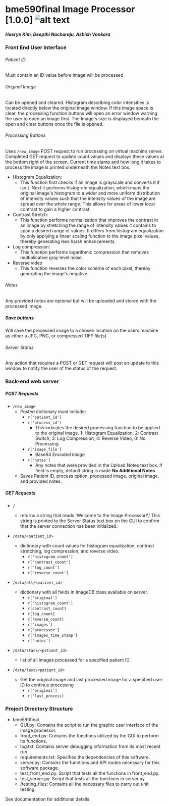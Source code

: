 # bme590final Image Processor [1.0.0] ![alt text](https://travis-ci.org/Deepthi-Nacharaju/bme590final.svg?branch=master "Status Badge")
##### Haeryn Kim, Deepthi Nacharaju, Ashish Vankara

### Front End User Interface

###### Patient ID
Must contain an ID value before image will be processed.

###### Original Image
Can be opened and cleared. Histogram describing color intensities is located directly below the original image window. If this image space is clear, the processing function buttons will open an error window warning the user to open an image first. The Image's size is displayed beneath the open and clear buttons once the file is opened.

###### Processing Buttons
Uses `/new_image` POST request to run processing on virtual machine server. Completed GET request to update count values and displays these values at the bottom right of the screen. Current time stamp and how long it takes to process the image is printed underneath the Notes text box.
  * Histogram Equalization:
    * This function first checks if an image is grayscale and converts it if isn't. Next it performs
    histogram equalization, which maps the original image's histogram to a wider and more uniform distribution of intensity values
     such that the intensity values of the image are spread over the whole range. This allows for areas of lower local contrast to gain a higher contrast.  
  * Contrast Stretch:
    * This function performs normalization that improves the contrast in an image by stretching the range
     of intensity values it contains to span a desired range of values. It differs from histogram equalization
      by only applying a linear scaling function to the image pixel values, thereby generating less harsh enhancements. 
  * Log compression:
    * This function performs logarithmic compression that removes multiplicative gray level noise.
  * Reverse video
    * This function reverses the color scheme of each pixel, thereby generating the image's negative. 

###### Notes
Any provided notes are optional but will be uploaded and stored with the processed image.

##### Save buttons
Will save the processed image to a chosen location on the users machine as either a JPG, PNG, or compressed TIFF file(s).

###### Server Status
Any action that requires a POST or GET request will post an update to this window to notify the user of the status of the request.

### Back-end web server

##### POST Requests
* `/new_image`
  * Posted dictionary must include:
    * `r['patient_id']`
    * `r['process_id']`
      * This indicates the desired processing function to be applied to the original image. 1: Histogram Equalization, 2: Contrast Switch, 3: Log Compression, 4: Reverse Video, 0: No Processing
    * `r['image_file']`
      * Base64 Encoded image
    * `r['notes']`
      * Any notes that were provided in the Upload Notes text box. If field is empty, default string is made __No Additional Notes__
  * Saves Patient ID, process option, processed image, original image, and provided notes.


##### GET Requests
* `/`
  * returns a string that reads 'Welcome to the Image Processor!'/ This string is printed to the Server Status text box on the GUI to confirm that the server connection has been initialized.

* `/data/<patient_id>`
  * dictionary with count values for histogram equalization, contrast stretching, log compression, and reverse video.
    * `r['histogram_count']`
    * `r['contrast_count']`
    * `r['log_count']`
    * `r['reverse_count']`

* `/data/all/<patient_id>`
  * dictionary with all fields in ImageDB class available on server.
    * `r['original']`
    * `r['histogram_count']`
    * `r[contrast_count]`
    * `r[log_count]`
    * `r[reverse_count]`
    * `r['images']`
    * `r['processor']`
    * `r['images_time_stamp']`
    * `r['notes']`
* `/data/stack/<patient_id>`
  * list of all images processed for a specified patient ID
  
* `/data/last/<patient_id>`
  * Get the original image and last processed image for a specified user ID to continue processing
    * `r['original']`
    * `r['last_process]`

### Project Directory Structure
  * bme590final
    * GUI.py: Contains the script to run the graphic user interface of the image processor.
    * front_end.py: Contains the functions utilized by the GUI to perform its functions.
    * log.txt: Contains server debugging information from its most recent run.
    * requirements.txt: Specifies the dependencies of this software.
    * server.py: Contains the functions and API routes necessary for this software package.
    * test_front_end.py: Script that tests all the functions in front_end.py.
    * test_server.py: Script that tests all the functions in server.py.
    * /testing_files: Contains all the necessary files to carry out unit testing.
    
See documentation for additional details 

